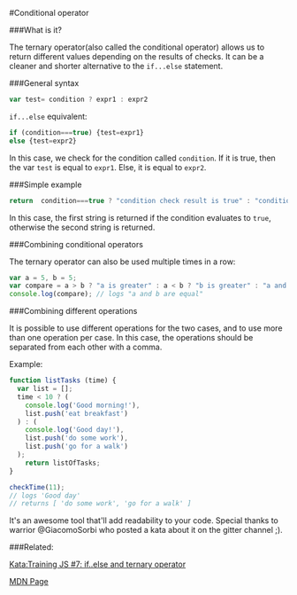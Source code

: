 #Conditional operator

###What is it?

The ternary operator(also called the conditional operator) allows us to return different values depending on the results of checks.
It can be a cleaner and shorter alternative to the `if...else` statement.

###General syntax

```javascript
var test= condition ? expr1 : expr2 
```

`if...else` equivalent:

```javascript
if (condition===true) {test=expr1} 
else {test=expr2}
```

In this case, we check for the condition called `condition`. If it is true, then the var `test` is equal to `expr1`. Else, it is equal to `expr2`.

###Simple example

```javascript
return  condition===true ? "condition check result is true" : "condition check result is false" 
```

In this case, the first string is returned if the condition evaluates to `true`, otherwise the second string is returned. 

###Combining conditional operators

The ternary operator can also be used multiple times in a row:
```javascript
var a = 5, b = 5;
var compare = a > b ? "a is greater" : a < b ? "b is greater" : "a and b are equal";
console.log(compare); // logs "a and b are equal"
```

###Combining different operations

It is possible to use different operations for the two cases, and to use more than one operation per case. In this case, the operations should be separated from each other with a comma.

Example:
```javascript
function listTasks (time) {
  var list = [];
  time < 10 ? (
    console.log('Good morning!'),
    list.push('eat breakfast')
  ) : (
    console.log('Good day!'),
    list.push('do some work'),
    list.push('go for a walk')
  );
    return listOfTasks;
}

checkTime(11);
// logs 'Good day'
// returns [ 'do some work', 'go for a walk' ]
```
       
It's an awesome tool that'll add readability to your code. Special thanks to warrior @GiacomoSorbi who posted a kata about it on the gitter channel ;).

###Related:

[Kata:Training JS #7: if..else and ternary operator](http://www.codewars.com/kata/57202aefe8d6c514300001fd)   

[MDN Page](https://developer.mozilla.org/en-US/docs/Web/JavaScript/Reference/Operators/Conditional_Operator)

